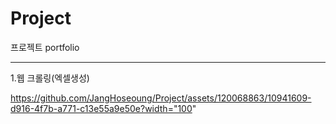 # Project
프로젝트 portfolio
<hr>

1.웹 크롤링(엑셀생성)<br>






https://github.com/JangHoseoung/Project/assets/120068863/10941609-d916-4f7b-a771-c13e55a9e50e?width="100"





